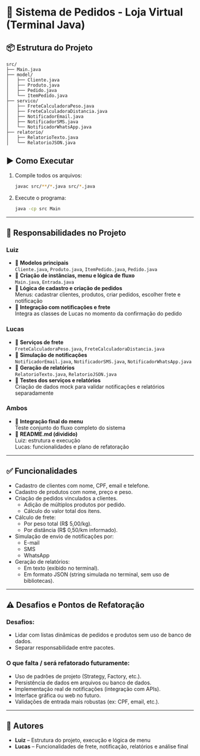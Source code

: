 # 🛒 Sistema de Pedidos - Loja Virtual (Terminal Java)

## 📦 Estrutura do Projeto

```
src/
├── Main.java
├── model/
│   ├── Cliente.java
│   ├── Produto.java
│   ├── Pedido.java
│   └── ItemPedido.java
├── servico/
│   ├── FreteCalculadoraPeso.java
│   ├── FreteCalculadoraDistancia.java
│   ├── NotificadorEmail.java
│   ├── NotificadorSMS.java
│   └── NotificadorWhatsApp.java
├── relatorio/
│   ├── RelatorioTexto.java
│   └── RelatorioJSON.java

```

## ▶️ Como Executar
1. Compile todos os arquivos:
   ```bash
   javac src/**/*.java src/*.java
   ```

2. Execute o programa:
   ```bash
   java -cp src Main
   ```

---

## 👤 Responsabilidades no Projeto

### Luiz
- 🧱 **Modelos principais**  
  `Cliente.java`, `Produto.java`, `ItemPedido.java`, `Pedido.java`
- 🧪 **Criação de instâncias, menu e lógica de fluxo**  
  `Main.java`, `Entrada.java`
- 🔁 **Lógica de cadastro e criação de pedidos**  
  Menus: cadastrar clientes, produtos, criar pedidos, escolher frete e notificação
- 🧾 **Integração com notificações e frete**  
  Integra as classes de Lucas no momento da confirmação do pedido

### Lucas
- 🚚 **Serviços de frete**  
  `FreteCalculadoraPeso.java`, `FreteCalculadoraDistancia.java`
- 🔔 **Simulação de notificações**  
  `NotificadorEmail.java`, `NotificadorSMS.java`, `NotificadorWhatsApp.java`
- 📄 **Geração de relatórios**  
  `RelatorioTexto.java`, `RelatorioJSON.java`
- 🧪 **Testes dos serviços e relatórios**  
  Criação de dados mock para validar notificações e relatórios separadamente

### Ambos
- 💬 **Integração final do menu**  
  Teste conjunto do fluxo completo do sistema
- 📝 **README.md (dividido)**  
  Luiz: estrutura e execução  
  Lucas: funcionalidades e plano de refatoração

---

## ✅ Funcionalidades

- Cadastro de clientes com nome, CPF, email e telefone.
- Cadastro de produtos com nome, preço e peso.
- Criação de pedidos vinculados a clientes.
  - Adição de múltiplos produtos por pedido.
  - Cálculo do valor total dos itens.
- Cálculo de frete:
  - Por peso total (R$ 5,00/kg).
  - Por distância (R$ 0,50/km informado).
- Simulação de envio de notificações por:
  - E-mail
  - SMS
  - WhatsApp
- Geração de relatórios:
  - Em texto (exibido no terminal).
  - Em formato JSON (string simulada no terminal, sem uso de bibliotecas).

---

## ⚠️ Desafios e Pontos de Refatoração

### Desafios:
- Lidar com listas dinâmicas de pedidos e produtos sem uso de banco de dados.
- Separar responsabilidade entre pacotes.

### O que falta / será refatorado futuramente:
- Uso de padrões de projeto (Strategy, Factory, etc.).
- Persistência de dados em arquivos ou banco de dados.
- Implementação real de notificações (integração com APIs).
- Interface gráfica ou web no futuro.
- Validações de entrada mais robustas (ex: CPF, email, etc.).

---

## 👥 Autores
- **Luiz** – Estrutura do projeto, execução e lógica de menu
- **Lucas** – Funcionalidades de frete, notificação, relatórios e análise final
